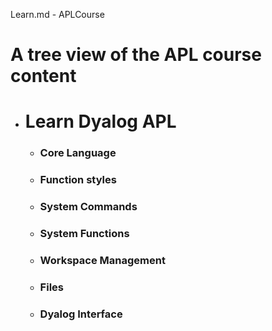 Learn.md - APLCourse

# A tree view of the APL course content

- # Learn Dyalog APL
  - ### Core Language
  - ### Function styles
  - ### System Commands
  - ### System Functions
  - ### Workspace Management
  - ### Files
  - ### Dyalog Interface